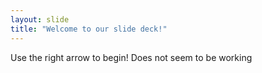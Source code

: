```yaml
---
layout: slide
title: "Welcome to our slide deck!"
---
```


Use the right arrow to begin!
Does not seem to be working
